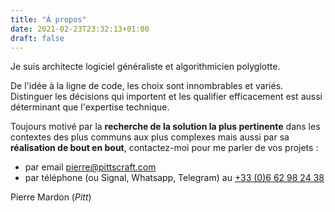 ```yaml
---
title: "À propos"
date: 2021-02-23T23:32:13+01:00
draft: false
---
```


Je suis architecte logiciel généraliste et algorithmicien polyglotte.

De l'idée à la ligne de code, les choix sont innombrables et variés.
Distinguer les décisions qui importent et les qualifier efficacement est aussi déterminant que l'expertise technique.

Toujours motivé par la **recherche de la solution la plus pertinente** dans les contextes des plus communs aux plus complexes mais aussi par sa **réalisation de bout en bout**, contactez-moi pour me parler de vos projets :

- par email [pierre@pittscraft.com](mailto:pitt@pittscraft.com)
- par téléphone (ou Signal, Whatsapp, Telegram) au [+33 (0)6 62 98 24 38](tel:+33662982438)

Pierre Mardon (*Pitt*)

